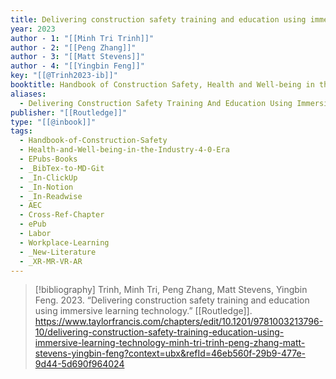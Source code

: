 ```yaml
---
title: Delivering construction safety training and education using immersive learning technology
year: 2023
author - 1: "[[Minh Tri Trinh]]"
author - 2: "[[Peng Zhang]]"
author - 3: "[[Matt Stevens]]"
author - 4: "[[Yingbin Feng]]"
key: "[[@Trinh2023-ib]]"
booktitle: Handbook of Construction Safety, Health and Well-being in the Industry 4.0 Era
aliases:
  - Delivering Construction Safety Training And Education Using Immersive Learning Technology
publisher: "[[Routledge]]"
type: "[[@inbook]]"
tags:
  - Handbook-of-Construction-Safety
  - Health-and-Well-being-in-the-Industry-4-0-Era
  - EPubs-Books
  - _BibTex-to-MD-Git
  - _In-ClickUp
  - _In-Notion
  - _In-Readwise
  - AEC
  - Cross-Ref-Chapter
  - ePub
  - Labor
  - Workplace-Learning
  - _New-Literature
  - _XR-MR-VR-AR
---
```


> [!bibliography]
> Trinh, Minh Tri, Peng Zhang, Matt Stevens, Yingbin Feng. 2023. “Delivering construction safety training and education using immersive learning technology.” [[Routledge]]. https://www.taylorfrancis.com/chapters/edit/10.1201/9781003213796-10/delivering-construction-safety-training-education-using-immersive-learning-technology-minh-tri-trinh-peng-zhang-matt-stevens-yingbin-feng?context=ubx&refId=46eb560f-29b9-477e-9d44-5d690f964024